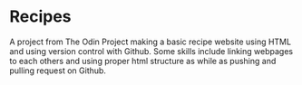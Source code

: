 # Recipes
A project from The Odin Project making a basic recipe website using HTML and using version control with Github.
Some skills include linking webpages to each others and using proper html structure as while as pushing and pulling request on Github.
